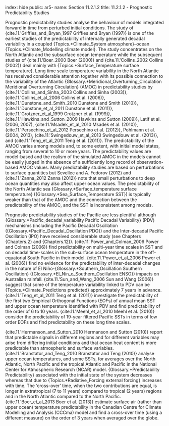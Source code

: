 index: hide
public: ar5-
name: Section 11.2.1.2
title: 11.2.1.2 - Prognostic Predictability Studies

Prognostic predictability studies analyse the behaviour of models integrated forward in time from perturbed initial conditions. The study of {cite.11.'Griffies_and_Bryan_1997 Griffies and Bryan (1997)} is one of the earliest studies of the predictability of internally generated decadal variability in a coupled {Topics.*Climate_System atmosphere}–ocean {Topics.*Climate_Modelling climate model}. The study concentrates on the North Atlantic and the subsurface ocean temperature while the subsequent studies of {cite.11.'Boer_2000 Boer (2000)} and {cite.11.'Collins_2002 Collins (2002)} deal mainly with {Topics.*Surface_Temperature surface temperature}. Long time scale temperature variability in the North Atlantic has received considerable attention together with its possible connection to the variability of the Atlantic {Glossary.*Meridional_Overturning_Circulation Meridional Overturning Circulation} (AMOC) in predictability studies by {cite.11.'Collins_and_Sinha_2003 Collins and Sinha (2003)}, {cite.11.'Collins_et_al_2006 Collins et al. (2006)}, {cite.11.'Dunstone_and_Smith_2010 Dunstone and Smith (2010)}, {cite.11.'Dunstone_et_al_2011 Dunstone et al. (2011)}, {cite.11.'Grotzner_et_al_1999 Grotzner et al. (1999)}, {cite.11.'Hawkins_and_Sutton_2009 Hawkins and Sutton (2009)}, Latif et al. (2006, 2007), {cite.11.'Msadek_et_al_2010 Msadek et al. (2010)}, {cite.11.'Persechino_et_al_2012 Persechino et al. (2012)}, Pohlmann et al. (2004, 2013), {cite.11.'Swingedouw_et_al_2013 Swingedouw et al. (2013)}, and {cite.11.'Teng_et_al_2011 Teng et al. (2011)}. The predictability of the AMOC varies among models and, to some extent, with initial model states, ranging from several to 10 or more years. The predictability values are model-based and the realism of the simulated AMOC in the models cannot be easily judged in the absence of a sufficiently long record of observation-based AMOC values. Many predictability studies are based on perturbations to surface quantities but Sevellec and A. Fedorov (2012) and {cite.11.'Zanna_2012 Zanna (2012)} note that small perturbations to deep ocean quantities may also affect upper ocean values. The predictability of the North Atlantic sea {Glossary.*Surface_temperature surface temperature} ({Glossary.*Sea_Surface_Temperature SST}) is typically weaker than that of the AMOC and the connection between the predictability of the AMOC, and the SST is inconsistent among models.

Prognostic predictability studies of the Pacific are less plentiful although {Glossary.*Pacific_decadal_variability Pacific Decadal Variability} (PDV) mechanisms (including the Pacific Decadal Oscillation ({Glossary.*Pacific_Decadal_Oscillation PDO}) and the Inter-decadal Pacific Oscillation (IPO) have received considerable study (see Chapters {Chapters.2} and {Chapters.12}). {cite.11.'Power_and_Colman_2006 Power and Colman (2006)} find predictability on multi-year time scales in SST and on decadal time-scales in the sub-surface ocean temperature in the off-equatorial South Pacific in their model. {cite.11.'Power_et_al_2006 Power et al. (2006)} find no evidence for the predictability of inter-decadal changes in the nature of El Niño-{Glossary.*Southern_Oscillation Southern Oscillation} ({Glossary.*El_Nin_o_Southern_Oscillation ENSO}) impacts on Australian rainfall. {cite.11.'Sun_and_Wang_2006 Sun and Wang (2006)} suggest that some of the temperature variability linked to PDV can be {Topics.*Climate_Predictions predicted} approximately 7 years in advance. {cite.11.'Teng_et_al_2011 Teng et al. (2011)} investigate the predictability of the first two Empirical Orthogonal Functions (EOFs) of annual mean SST and upper ocean temperature identified with PDV and find predictability of the order of 6 to 10 years. {cite.11.'Meehl_et_al_2010 Meehl et al. (2010)} consider the predictability of 19-year filtered Pacific SSTs in terms of low order EOFs and find predictability on these long time scales.

{cite.11.'Hermanson_and_Sutton_2010 Hermanson and Sutton (2010)} report that predictable signals in different regions and for different variables may arise from differing initial conditions and that ocean heat content is more predictable than atmospheric and surface variables. {cite.11.'Branstator_and_Teng_2010 Branstator and Teng (2010)} analyse upper ocean temperatures, and some SSTs, for averages over the North Atlantic, North Pacific and the tropical Atlantic and Pacific in the National Center for Atmospheric Research (NCAR) model. {Glossary.*Predictability Predictability} associated with the initial state of the system decreases whereas that due to {Topics.*Radiative_Forcing external forcing} increases with time. The ‘cross-over’ time, when the two contributions are equal, is longer in extratropical (7 to 11 years) compared to tropical (2 years) regions and in the North Atlantic compared to the North Pacific. {cite.11.'Boer_et_al_2013 Boer et al. (2013)} estimate surface air (rather than upper ocean) temperature predictability in the Canadian Centre for Climate Modelling and Analysis (CCCma) model and find a cross-over time (using a different measure) on the order of 3 years when averaged over the globe.
